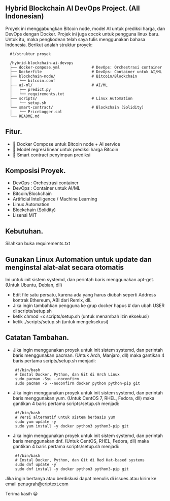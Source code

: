 ## Hybrid Blockchain AI DevOps Project. (All Indonesian)

Proyek ini menggabungkan Bitcoin node, model AI untuk prediksi harga, dan DevOps dengan Docker. Projek ini juga cocok untuk pengguna linux baru. Untuk itu, maka pengkodean telah saya tulis menggunakan bahasa Indonesia.
Berikut adalah struktur proyek:


      #!/struktur proyek
      
      /hybrid-blockchain-ai-devops
      ├── docker-compose.yml              # DevOps: Orchestrasi container
      ├── Dockerfile                      # DevOps: Container untuk AI/ML
      ├── blockchain-node/                # Bitcoin/Blockchain
      │   └── bitcoin.conf
      ├── ai-ml/                          # AI/ML
      │   ├── predict.py
      │   └── requirements.txt
      ├── scripts/                        # Linux Automation
      │   └── setup.sh
      └── smart-contract/                 # Blockchain (Solidity)
      │   └── PriceLogger.sol
      └── README.md


## Fitur.

- 🐳 Docker Compose untuk Bitcoin node + AI service
- 🤖 Model regresi linear untuk prediksi harga Bitcoin
- 📜 Smart contract penyimpan prediksi


## Komposisi Proyek.
         
- DevOps : Orchestrasi container
- DevOps : Container untuk AI/ML
- Bitcoin/Blockchain
- Artificial Intelligence / Machine Learning
- Linux Automation
- Blockchain (Solidity)
- Lisensi MIT


## Kebutuhan.

Silahkan buka requirements.txt


## Gunakan Linux Automation untuk update dan menginstal alat-alat secara otomatis

  Ini untuk init sistem systemd, dan perintah baris menggunakan apt-get. (Untuk Ubuntu, Debian, dll)
- Edit file satu persatu, karena ada yang harus diubah seperti Address kontrak Ethereum, ABI dari Remix, dll.
- Jika ingin tambahkan pengguna ke grup docker hapus # dan ubah USER di scripts/setup.sh 
- ketik chmod +x scripts/setup.sh (untuk menambah izin eksekusi)
- ketik ./scripts/setup.sh (untuk mengeksekusi)
       

## Catatan Tambahan.

- Jika ingin menggunakan proyek untuk init sistem systemd, dan perintah baris menggunakan pacman. (Untuk Arch, Manjaro, dll)
  maka gantikan 4 baris pertama scripts/setup.sh menjadi:

       #!/bin/bash
       # Instal Docker, Python, dan Git di Arch Linux
       sudo pacman -Syu --noconfirm
       sudo pacman -S --noconfirm docker python python-pip git


- Jika ingin menggunakan proyek untuk init sistem systemd, dan perintah baris menggunakan yum. (Untuk CentOS 7, RHEL, Fedora, dll)
  maka gantikan 4 baris pertama scripts/setup.sh menjadi:

       #!/bin/bash
       # Versi alternatif untuk sistem berbasis yum
       sudo yum update -y
       sudo yum install -y docker python3 python3-pip git


- Jika ingin menggunakan proyek untuk init sistem systemd, dan perintah baris menggunakan dnf. (Untuk CentOS, RHEL, Fedora, dll)
  maka gantikan 4 baris pertama scripts/setup.sh menjadi:
  
       #!/bin/bash
       # Instal Docker, Python, dan Git di Red Hat-based systems
       sudo dnf update -y
       sudo dnf install -y docker python3 python3-pip git


Jika ingin bertanya atau berdiskusi dapat menulis di issues atau kirim ke email penugrah@criptext.com

Terima kasih 😀

